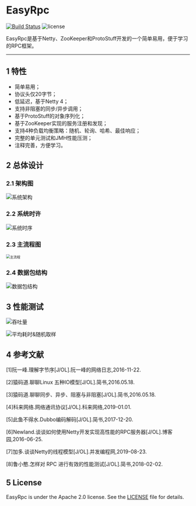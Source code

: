 # EasyRpc

[![Build Status](https://github.com/Matrix6677/EasyRpc/workflows/Java%20CI/badge.svg)](https://github.com/Matrix6677/EasyRpc/actions) ![license](https://img.shields.io/github/license/alibaba/dubbo.svg)

EasyRpc是基于Netty、ZooKeeper和ProtoStuff开发的一个简单易用，便于学习的RPC框架。

------

## 1 特性

- 简单易用；
- 协议头仅20字节；
- 低延迟，基于Netty 4；
- 支持非阻塞的同步/异步调用；
- 基于ProtoStuff的对象序列化；
- 基于ZooKeeper实现的服务注册和发现；
- 支持4种负载均衡策略：随机、轮询、哈希、最佳响应；
- 完整的单元测试和JMH性能压测；
- 注释完善，方便学习。

## 2 总体设计

### 2.1 架构图

![系统架构](https://raw.githubusercontent.com/Matrix6677/EasyRpc/master/doc/%E7%B3%BB%E7%BB%9F%E6%9E%B6%E6%9E%84.png)

### 2.2 系统时许

![系统时序](https://raw.githubusercontent.com/Matrix6677/EasyRpc/master/doc/%E7%B3%BB%E7%BB%9F%E6%97%B6%E5%BA%8F.png)

### 2.3 主流程图

<img src="https://github.com/Matrix6677/EasyRpc/blob/master/doc/%E4%B8%BB%E6%B5%81%E7%A8%8B.png?raw=true" alt="主流程" style="zoom:67%;" />

### 2.4 数据包结构

![数据包结构](https://raw.githubusercontent.com/Matrix6677/EasyRpc/master/doc/%E6%95%B0%E6%8D%AE%E5%8C%85%E7%BB%93%E6%9E%84.png)

## 3 性能测试

![吞吐量](https://github.com/Matrix6677/EasyRpc/blob/master/doc/%E5%90%9E%E5%90%90%E9%87%8F.png?raw=true)

![平均耗时&随机取样](https://github.com/Matrix6677/EasyRpc/blob/master/doc/%E5%B9%B3%E5%9D%87%E8%80%97%E6%97%B6&%E9%9A%8F%E6%9C%BA%E5%8F%96%E6%A0%B7.png?raw=true)

## 4 参考文献

[1]阮一峰.理解字节序[J/OL].阮一峰的网络日志,2016-11-22.

[2]猿码道.聊聊Linux 五种IO模型[J/OL].简书,2016.05.18.

[3]猿码道.聊聊同步、异步、阻塞与非阻塞[J/OL].简书,2016.05.18.

[4]科来网络.网络通讯协议[J/OL].科来网络,2019-01.01.

[5]此鱼不得水.Dubbo编码解码[J/OL].简书,2017-12-20.

[6]Newland.谈谈如何使用Netty开发实现高性能的RPC服务器[J/OL].博客园,2016-06-25.

[7]加多.谈谈Netty的线程模型[J/OL].并发编程网,2019-08-23.

[8]鲁小憨.怎样对 RPC 进行有效的性能测试[J/OL].简书,2018-02-02.

## 5 License

EasyRpc is under the Apache 2.0 license. See the [LICENSE](https://github.com/Matrix6677/EasyRpc/blob/master/LICENSE) file for details.